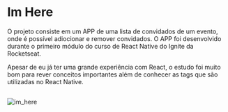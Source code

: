 # Im Here

O projeto consiste em um APP de uma lista de convidados de um evento, onde é possível adiocionar e remover convidados. O APP foi desenvolvido durante o primeiro módulo do curso de React Native do Ignite da Rocketseat.
 
Apesar de eu já ter uma grande experiência com React, o estudo foi muito bom para rever conceitos importantes além de conhecer as tags que são utilizadas no React Native.

##

![im_here](https://user-images.githubusercontent.com/84635540/208510357-73801fff-b40e-464f-88c5-bcd2b829ca32.gif)
